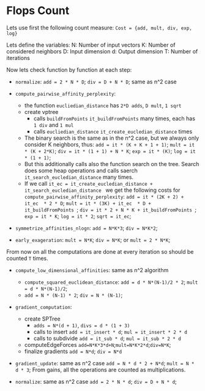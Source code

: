 # Flops Count

Lets use first the following count measure:
`Cost = {add, mult, div, exp, log}`

Lets define the variables:
N: Number of input vectors
K: Number of considered neighbors
D: Input dimension
d: Output dimension
T: Number of iterations


Now lets check function by function at each step:

* `normalize`:
`add = 2 * N * D`;
`div = D + N * D`; same as n^2 case

* `compute_pairwise_affinity_perplexity`:
    * the function `eucliedian_distance` has `2*D adds`, `D mult`, `1 sqrt`
    * create vptree
	    * calls `buildFromPoints` `it_buildFromPoints` many times, each has `1 div` and `1 mul`
	    * calls `eucliedian_distance` `it_create_eucledian_distance` times
    * The binary search is the same as in the n^2 case, but we always only consider K neighbors, thus:
    `add = it * (K + K + 1 + 1)`;
    `mult = it * (K + 2*K)`;
    `div = it * (1 + 1) + N * K`;
    `exp = it * (K)`;
    `log = it * (1 + 1)`;
   * But this additionally calls also the function search on the tree. Search does some heap operations and calls saerch `it_search_eucledian_distance` many times.
   * If we call `it_ec = it_create_eucledian_distance + it_search_eucledian_distance ` we get the following costs for `compute_pairwise_affinity_perplexity`:
    `add = it * (2K + 2) + it_ec  * 2 * D`;
    `mult = it * (3K) + it_ec  * D + it_buildFromPoints `;
    `div = it * 2 + N * K + it_buildFromPoints `;
    `exp = it * K`;
    `log = it * 2`;
    `sqrt = it_ec`;


* `symmetrize_affinities_nlogn`:
`add = N*K*3`;
`div = N*K*2`;

* `early_exageration`:
`mult = N*K`;
`div = N*K`;
or `mult = 2 * N*K`;

From now on all the computations are done at every iteration so should be counted `T` times.

* `compute_low_dimensional_affinities`: same as n^2 algorithm
    * `compute_squared_euclidean_distance`:
    `add = d * N*(N-1)/2 * 2`;
    `mult = d * N*(N-1)/2`;
    * `add = N * (N-1) * 2`; `div = N * (N-1)`;

* `gradient_computation`:
	* create SPTree
		* `adds = N*(d + 1)`, `divs = d * (1 + 3)`
		* calls to insert `add = it_insert * d`; `mul = it_insert * 2 * d`
		* calls to subdivide `add = it_sub * d`; `mul = it_sub * 2 * d`
	* computeEdgeForces `add=N*K*3*d+N`;`mult=N*K*2*d`;`div=N*K`;
	* finalize gradients `add = N*d`; `div = N*d`

* `gradient_update`: same as n^2 case
`add = N * d * 2 + N*d`;
`mult = N * d * 3`;
From gains, all the operations are counted as multiplications.

* `normalize`: same as n^2 case
`add = 2 * N * d`;
`div = D + N * d`;
